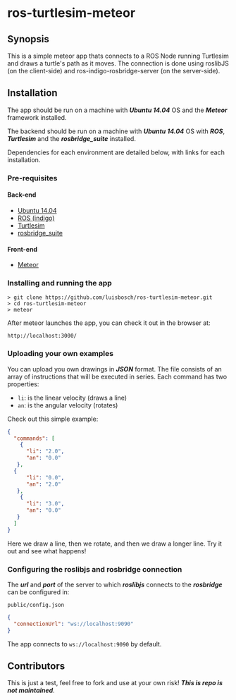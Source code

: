 # ros-turtlesim-meteor

## Synopsis

This is a simple meteor app thats connects to a ROS Node running Turtlesim and draws a turtle's path as it moves. 
The connection is done using roslibJS (on the client-side) and ros-indigo-rosbridge-server (on the server-side).

## Installation
The app should be run on a machine with ***Ubuntu 14.04*** OS and the ***Meteor*** framework installed.

The backend should be run on a machine with ***Ubuntu 14.04*** OS with ***ROS***, ***Turtlesim*** and the ***rosbridge_suite*** installed.

Dependencies for each environment are detailed below, with links for each installation.

### Pre-requisites

#### Back-end
- [Ubuntu 14.04](http://www.ubuntu.com/download/)
- [ROS (indigo)](http://wiki.ros.org/indigo/Installation/Ubuntu)
- [Turtlesim](http://wiki.ros.org/turtlesim)
- [rosbridge_suite](http://wiki.ros.org/rosbridge_suite)

#### Front-end
- [Meteor](https://www.meteor.com/install)

### Installing and running the app
```
> git clone https://github.com/luisbosch/ros-turtlesim-meteor.git
> cd ros-turtlesim-meteor
> meteor
```
After meteor launches the app, you can check it out in the browser at:
```
http://localhost:3000/
```

### Uploading your own examples
You can upload you own drawings in ***JSON*** format.
The file consists of an array of instructions that will be executed in series.
Each command has two properties:
- `li`: is the linear velocity (draws a line)
- `an`: is the angular velocity (rotates)

Check out this simple example:
```json
{
  "commands": [
    {
      "li": "2.0",
      "an": "0.0"
   },
  {
      "li": "0.0",
      "an": "2.0"
   },
    {
      "li": "3.0",
      "an": "0.0"
   }
  ]
}
```
Here we draw a line, then we rotate, and then we draw a longer line.
Try it out and see what happens!

### Configuring the roslibjs and rosbridge connection
The ***url*** and ***port*** of the server to which ***roslibjs*** connects to the ***rosbridge*** can be configured in:
```
public/config.json
```
```json
{
  "connectionUrl": "ws://localhost:9090"
}
```
The app connects to `ws://localhost:9090` by default.

## Contributors

This is just a test, feel free to fork and use at your own risk! ***This is repo is not maintained***.
